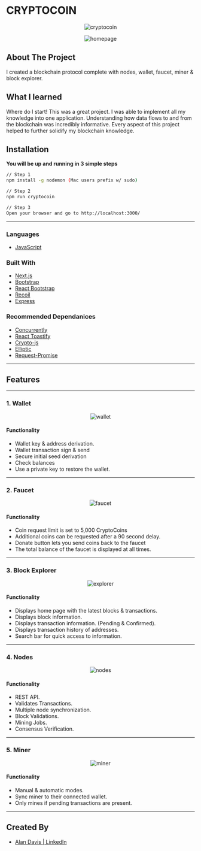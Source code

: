 # CRYPTOCOIN

<p align="center">
  <a ><img  src="public/images/cryptocoin.png" alt="cryptocoin"></a></p>
</p>
<p align="center">
  <a ><img  src="public/readme/homepage.png" alt="homepage"></a></p>
</p>

## About The Project

I created a blockchain protocol complete with nodes, wallet, faucet, miner & block explorer.

## What I learned

Where do I start! This was a great project. I was able to implement all my knowledge into one application. Understanding how data flows to and from the blockchain
was incredibly informative. Every aspect of this project helped to further solidify my blockchain knowledge.

## Installation

**You will be up and running in 3 simple steps**

```sh
// Step 1
npm install -g nodemon (Mac users prefix w/ sudo)

// Step 2
npm run cryptocoin

// Step 3
Open your browser and go to http://localhost:3000/
```

---

### Languages

- [JavaScript](https://www.javascript.com/)

### Built With

- [Next.js](https://nextjs.org/)
- [Bootstrap](https://getbootstrap.com/)
- [React Bootstrap](https://react-bootstrap.github.io/)
- [Recoil](https://yarnpkg.com/package/recoil)
- [Express](https://yarnpkg.com/package/express)

### Recommended Dependanices

- [Concurrently](https://yarnpkg.com/package/concurrently)
- [React Toastify](https://github.com/fkhadra/react-toastify#readme)
- [Crypto-js](https://yarnpkg.com/package/crypto-js)
- [Elliptic](https://yarnpkg.com/package/elliptic)
- [Request-Promise](https://yarnpkg.com/package/request-promise)

---

## Features

---

### 1. Wallet

<p align="center">
  <a ><img  src="public/readme/wallet.png" alt="wallet"></a></p>
</p>

#### Functionality

- Wallet key & address derivation.
- Wallet transaction sign & send
- Secure initial seed derivation
- Check balances
- Use a private key to restore the wallet.

---

### 2. Faucet

<p align="center">
  <a ><img  src="public/readme/faucet.png" alt="faucet"></a></p>
</p>

#### Functionality

- Coin request limit is set to 5,000 CryptoCoins
- Additional coins can be requested after a 90 second delay.
- Donate button lets you send coins back to the faucet
- The total balance of the faucet is displayed at all times.

---

### 3. Block Explorer

<p align="center">
  <a ><img  src="public/readme/explorer.png" alt="explorer"></a></p>
</p>

#### Functionality

- Displays home page with the latest blocks & transactions.
- Displays block information.
- Displays transaction information. (Pending & Confirmed).
- Displays transaction history of addresses.
- Search bar for quick access to information.

---

### 4. Nodes

<p align="center">
  <a ><img  src="public/readme/nodes.png" alt="nodes"></a></p>
</p>

#### Functionality

- REST API.
- Validates Transactions.
- Multiple node synchronization.
- Block Validations.
- Mining Jobs.
- Consensus Verification.

---

### 5. Miner

<p align="center">
  <a ><img  src="public/readme/miner.png" alt="miner"></a></p>
</p>

#### Functionality

- Manual & automatic modes.
- Sync miner to their connected wallet.
- Only mines if pending transactions are present.

---

## Created By

- [Alan Davis | LinkedIn](https://www.linkedin.com/in/alan-davis-41b1b22b9/)
